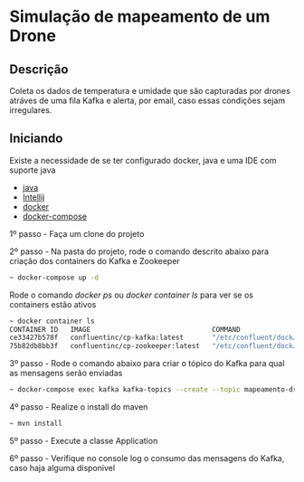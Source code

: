 # Simulação de mapeamento de um Drone

## Descrição
<p>
Coleta os dados de temperatura e umidade que são capturadas por drones atráves de uma fila Kafka e alerta, por email, caso essas condições sejam irregulares.
</p>

## Iniciando
<p>Existe a necessidade de se ter configurado docker, java e uma IDE com suporte java</p>

- [java](https://www.java.com/pt-BR/download/ie_manual.jsp?locale=pt_BR)
- [Intellij](https://www.jetbrains.com/pt-br/idea/)
- [docker](https://docs.docker.com/engine/install/)
- [docker-compose](https://docs.docker.com/compose/install/)


<p>1º passo - Faça um clone do projeto</p>
<p>2º passo - Na pasta do projeto, rode o comando descrito abaixo para criação dos containers do Kafka e Zookeeper</p>

```bash
~ docker-compose up -d
```
<p>Rode o comando <i>docker ps</i> ou <i>docker container ls</i> para ver se os containers estão ativos</p>

```bash
~ docker container ls
CONTAINER ID   IMAGE                              COMMAND                  CREATED       STATUS       PORTS                          NAMES
ce33427b578f   confluentinc/cp-kafka:latest       "/etc/confluent/dock…"   4 hours ago   Up 4 hours   0.0.0.0:9092->9092/tcp         kafka-producer-front-system_kafka_1
75b82db8bb3f   confluentinc/cp-zookeeper:latest   "/etc/confluent/dock…"   4 hours ago   Up 4 hours   2181/tcp, 2888/tcp, 3888/tcp   kafka-producer-front-system_zookeeper_1
```
<p>3º passo - Rode o comando abaixo para criar o tópico do Kafka para qual as mensagens serão enviadas</p>

```bash
~ docker-compose exec kafka kafka-topics --create --topic mapeamento-drone --partitions 1 --replication-factor 1 --if-not-exists --zookeeper zookeeper:2181 
```

<p>4º passo - Realize o install do maven</p>

```bash
~ mvn install
```

<p>5º passo - Execute a classe Application</p>  

<p>6º passo - Verifique no console log o consumo das mensagens do Kafka, caso haja alguma disponivel</p>  